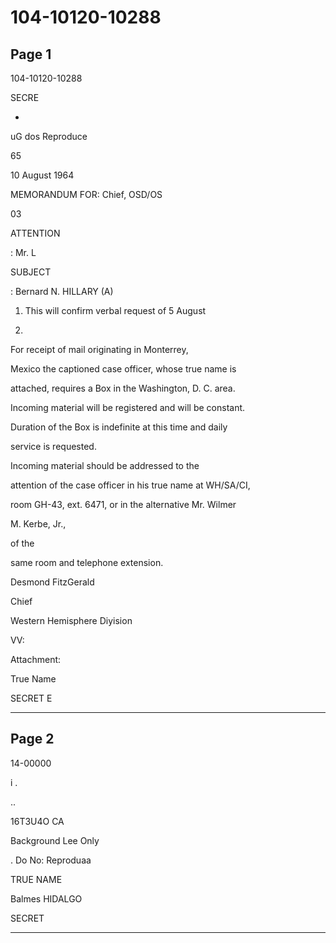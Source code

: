 # 104-10120-10288

## Page 1

104-10120-10288

SECRE

*

uG dos Reproduce

65

10 August 1964

MEMORANDUM FOR: Chief, OSD/OS

03

ATTENTION

: Mr. L

SUBJECT

: Bernard N. HILLARY (A)

1. This will confirm verbal request of 5 August

1964.

For receipt of mail originating in Monterrey,

Mexico the captioned case officer, whose true name is

attached, requires a Box in the Washington, D. C. area.

Incoming material will be registered and will be constant.

Duration of the Box is indefinite at this time and daily

service is requested.

Incoming material should be addressed to the

attention of the case officer in his true name at WH/SA/CI,

room GH-43, ext. 6471, or in the alternative Mr. Wilmer

M. Kerbe, Jr.,

of the

same room and telephone extension.

Desmond FitzGerald

Chief

Western Hemisphere Diyision

VV:

Attachment:

True Name

SECRET E

---

## Page 2

14-00000

i .

..

16T3U4O CA

Background Lee Only

. Do No: Reproduaa

TRUE NAME

Balmes HIDALGO

SECRET

---

